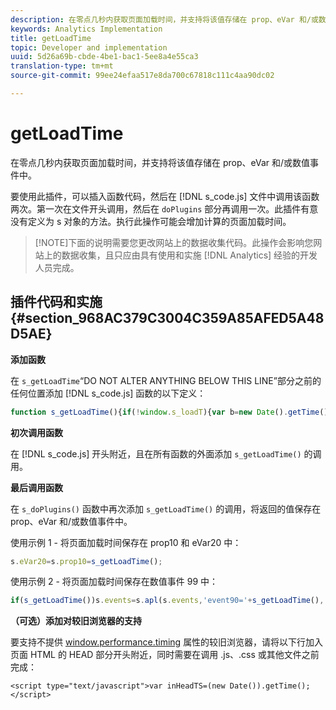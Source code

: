 ```yaml
---
description: 在零点几秒内获取页面加载时间，并支持将该值存储在 prop、eVar 和/或数值事件中。
keywords: Analytics Implementation
title: getLoadTime
topic: Developer and implementation
uuid: 5d26a69b-cbde-4be1-bac1-5ee8a4e55ca3
translation-type: tm+mt
source-git-commit: 99ee24efaa517e8da700c67818c111c4aa90dc02

---
```



# getLoadTime

在零点几秒内获取页面加载时间，并支持将该值存储在 prop、eVar 和/或数值事件中。

要使用此插件，可以插入函数代码，然后在 [!DNL s_code.js] 文件中调用该函数两次。第一次在文件开头调用，然后在 `doPlugins` 部分再调用一次。此插件有意没有定义为 s 对象的方法。执行此操作可能会增加计算的页面加载时间。

> [!NOTE]下面的说明需要您更改网站上的数据收集代码。此操作会影响您网站上的数据收集，且只应由具有使用和实施 [!DNL Analytics] 经验的开发人员完成。

## 插件代码和实施 {#section_968AC379C3004C359A85AFED5A48D5AE}

**添加函数**

在 `s_getLoadTime`“DO NOT ALTER ANYTHING BELOW THIS LINE”部分之前的任何位置添加 [!DNL s_code.js] 函数的以下定义：

```js
function s_getLoadTime(){if(!window.s_loadT){var b=new Date().getTime(),o=window.performance?performance.timing:0,a=o?o.requestStart:window.inHeadTS||0;s_loadT=a?Math.round((b-a)/100):''}return s_loadT}
```

**初次调用函数**

在 [!DNL s_code.js] 开头附近，且在所有函数的外面添加 `s_getLoadTime()` 的调用。

**最后调用函数**

在 `s_doPlugins()` 函数中再次添加 `s_getLoadTime()` 的调用，将返回的值保存在 prop、eVar 和/或数值事件中。

使用示例 1 - 将页面加载时间保存在 prop10 和 eVar20 中：

```js
s.eVar20=s.prop10=s_getLoadTime();
```

使用示例 2 - 将页面加载时间保存在数值事件 99 中：

```js
if(s_getLoadTime())s.events=s.apl(s.events,'event90='+s_getLoadTime(),',',1);
```

**（可选）添加对较旧浏览器的支持**

要支持不提供 [window.performance.timing](https://www.html5rocks.com/en/tutorials/webperformance/basics/) 属性的较旧浏览器，请将以下行加入页面 HTML 的 HEAD 部分开头附近，同时需要在调用 .js、.css 或其他文件之前完成：

```
<script type="text/javascript">var inHeadTS=(new Date()).getTime();</script>
```

